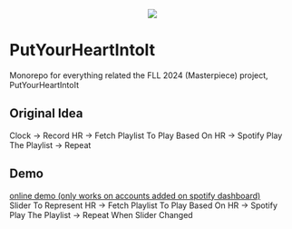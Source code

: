 <p align="center">
  <img src="https://github.com/joseph-gerald/PutYourHeartIntoIt/assets/73967013/14e1d726-3a53-42f4-a13a-8dc73ee5ea00">
</p>

# PutYourHeartIntoIt
Monorepo for everything related the FLL 2024 (Masterpiece) project, PutYourHeartIntoIt

## Original Idea
Clock -> Record HR -> Fetch Playlist To Play Based On HR -> Spotify Play The Playlist -> Repeat

## Demo
[online demo (only works on accounts added on spotify dashboard)](https://fll.jooo.tech/)
<br>
Slider To Represent HR -> Fetch Playlist To Play Based On HR -> Spotify Play The Playlist -> Repeat When Slider Changed
